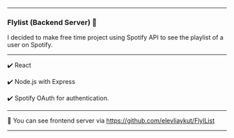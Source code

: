 <hr></hr>

### Flylist (Backend Server) 🎉

I decided to make free time project using Spotify API to see the playlist of a user on Spotify.

<hr></hr>

✔️ React

✔️ Node.js with Express

✔️ Spotify OAuth for authentication.

<hr></hr>

🎉 You can see frontend server via https://github.com/elevliaykut/FlylList

<hr></hr>